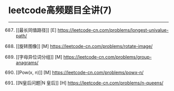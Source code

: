 # leetcode高频题目全讲(7)

---
687. [[最长同值路径]] [E]
https://leetcode-cn.com/problems/longest-univalue-path/

48. [[旋转图像]] [M]
https://leetcode-cn.com/problems/rotate-image/

49. [[字母异位词分组]] [M]
https://leetcode-cn.com/problems/group-anagrams/

50. [[Pow(x, n)]] [M]
https://leetcode-cn.com/problems/powx-n/

51. [[N皇后问题|N 皇后]] [H]
https://leetcode-cn.com/problems/n-queens/

